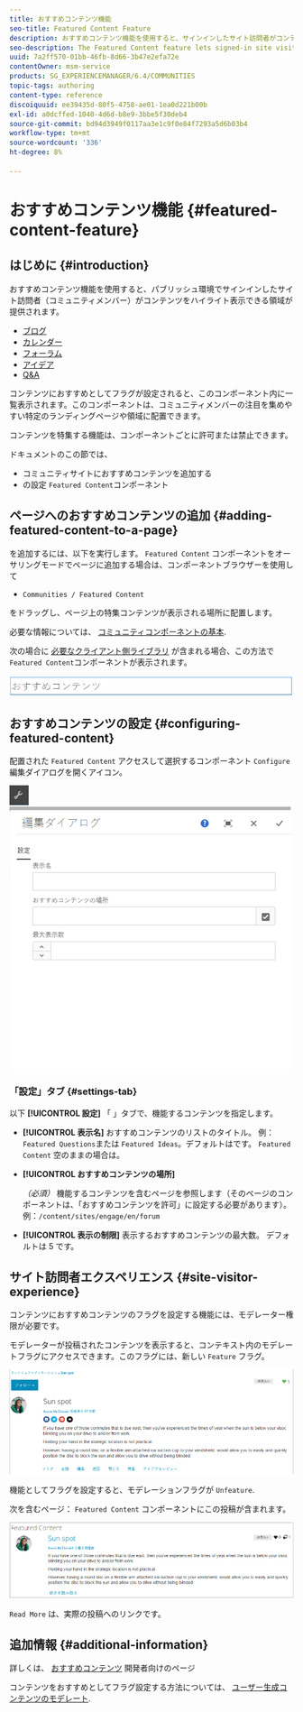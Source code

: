 ```yaml
---
title: おすすめコンテンツ機能
seo-title: Featured Content Feature
description: おすすめコンテンツ機能を使用すると、サインインしたサイト訪問者がコンテンツを強調表示できます
seo-description: The Featured Content feature lets signed-in site visitors highlight content
uuid: 7a2ff570-01bb-46fb-8d66-3b47e2efa72e
contentOwner: msm-service
products: SG_EXPERIENCEMANAGER/6.4/COMMUNITIES
topic-tags: authoring
content-type: reference
discoiquuid: ee39435d-80f5-4758-ae01-1ea0d221b00b
exl-id: a0dcffed-1040-4d6d-b8e9-3bbe5f30deb4
source-git-commit: bd94d3949f0117aa3e1c9f0e84f7293a5d6b03b4
workflow-type: tm+mt
source-wordcount: '336'
ht-degree: 8%

---
```


# おすすめコンテンツ機能 {#featured-content-feature}

## はじめに {#introduction}

おすすめコンテンツ機能を使用すると、パブリッシュ環境でサインインしたサイト訪問者（コミュニティメンバー）がコンテンツをハイライト表示できる領域が提供されます。

* [ブログ](blog-feature.md)
* [カレンダー](calendar.md)
* [フォーラム](forum.md)
* [アイデア](ideation-feature.md)
* [Q&amp;A](working-with-qna.md)

コンテンツにおすすめとしてフラグが設定されると、このコンポーネント内に一覧表示されます。このコンポーネントは、コミュニティメンバーの注目を集めやすい特定のランディングページや領域に配置できます。

コンテンツを特集する機能は、コンポーネントごとに許可または禁止できます。

ドキュメントのこの節では、

* コミュニティサイトにおすすめコンテンツを追加する
* の設定 `Featured Content`コンポーネント

## ページへのおすすめコンテンツの追加 {#adding-featured-content-to-a-page}

を追加するには、以下を実行します。 `Featured Content` コンポーネントをオーサリングモードでページに追加する場合は、コンポーネントブラウザーを使用して

* `Communities / Featured Content`

をドラッグし、ページ上の特集コンテンツが表示される場所に配置します。

必要な情報については、 [コミュニティコンポーネントの基本](basics.md).

次の場合に [必要なクライアント側ライブラリ](essentials-featured.md#essentials-for-client-side) が含まれる場合、この方法で `Featured Content`コンポーネントが表示されます。

![chlimage_1-13](assets/chlimage_1-13.png)

## おすすめコンテンツの設定 {#configuring-featured-content}

配置された `Featured Content` アクセスして選択するコンポーネント `Configure` 編集ダイアログを開くアイコン。

![chlimage_1-14](assets/chlimage_1-14.png) ![chlimage_1-15](assets/chlimage_1-15.png)

### 「設定」タブ {#settings-tab}

以下 **[!UICONTROL 設定]** 「 」タブで、機能するコンテンツを指定します。

* **[!UICONTROL 表示名]**
おすすめコンテンツのリストのタイトル。 例： 
`Featured Questions`または `Featured Ideas`。デフォルトはです。 `Featured Content` 空のままの場合は。

* **[!UICONTROL おすすめコンテンツの場所]**

   *（必須）* 機能するコンテンツを含むページを参照します（そのページのコンポーネントは、「おすすめコンテンツを許可」に設定する必要があります）。 例：`/content/sites/engage/en/forum`

* **[!UICONTROL 表示の制限]**
表示するおすすめコンテンツの最大数。 デフォルトは 5 です。

## サイト訪問者エクスペリエンス {#site-visitor-experience}

コンテンツにおすすめコンテンツのフラグを設定する機能には、モデレーター権限が必要です。

モデレーターが投稿されたコンテンツを表示すると、コンテキスト内のモデレートフラグにアクセスできます。このフラグには、新しい `Feature` フラグ。

![chlimage_1-16](assets/chlimage_1-16.png)

機能としてフラグを設定すると、モデレーションフラグが `Unfeature`.

次を含むページ： `Featured Content` コンポーネントにこの投稿が含まれます。

![chlimage_1-17](assets/chlimage_1-17.png)

`Read More` は、実際の投稿へのリンクです。

## 追加情報 {#additional-information}

詳しくは、 [おすすめコンテンツ](essentials-featured.md) 開発者向けのページ

コンテンツをおすすめとしてフラグ設定する方法については、 [ユーザー生成コンテンツのモデレート](moderate-ugc.md).
